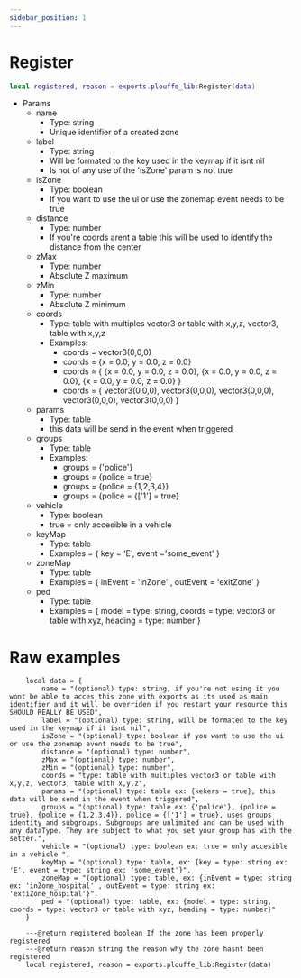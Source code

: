 ```yaml
---
sidebar_position: 1
---
```


# Register
```lua
local registered, reason = exports.plouffe_lib:Register(data)
```
- Params 
    - name
        - Type: string
        - Unique identifier of a created zone
    - label
        - Type: string
        - Will be formated to the key used in the keymap if it isnt nil
        - Is not of any use of the 'isZone' param is not true
    - isZone
        - Type: boolean
        - If you want to use the ui or use the zonemap event needs to be true
    - distance 
        - Type: number
        - If you're coords arent a table this will be used to identify the distance from the center
    - zMax
        - Type: number
        - Absolute Z maximum
    - zMin 
        - Type: number
        - Absolute Z minimum   
    - coords 
        - Type: table with multiples vector3 or table with x,y,z, vector3, table with x,y,z
        - Examples: 
            - coords = vector3(0,0,0)
            - coords = {x = 0.0, y = 0.0, z = 0.0}
            - coords = {
                {x = 0.0, y = 0.0, z = 0.0},
                {x = 0.0, y = 0.0, z = 0.0},
                {x = 0.0, y = 0.0, z = 0.0}
            }
            - coords = {
                vector3(0,0,0),
                vector3(0,0,0),
                vector3(0,0,0),
                vector3(0,0,0),
                vector3(0,0,0)
            }
    - params
        - Type: table
        - this data will be send in the event when triggered
    - groups
        - Type: table
        - Examples: 
            - groups = {'police'}
            - groups = {police = true}
            - groups = {police = {1,2,3,4}}
            - groups = {police = {['1'] = true}
    - vehicle
        - Type: boolean
        - true = only accesible in a vehicle
    - keyMap
        - Type: table
        - Examples = {
            key = 'E', 
            event ='some_event'
        }
    - zoneMap
        - Type: table
        - Examples = {
            inEvent = 'inZone' , 
            outEvent = 'exitZone'
        }
    - ped
        - Type: table
        - Examples = {
            model = type: string, 
            coords = type: vector3 or table with xyz, 
            heading = type: number
        }
# Raw examples 
```
    local data = {
        name = "(optional) type: string, if you're not using it you wont be able to acces this zone with exports as its used as main identifier and it will be overriden if you restart your resource this SHOULD REALLY BE USED",
        label = "(optional) type: string, will be formated to the key used in the keymap if it isnt nil",
        isZone = "(optional) type: boolean if you want to use the ui or use the zonemap event needs to be true",
        distance = "(optional) type: number",
        zMax = "(optional) type: number",
        zMin = "(optional) type: number",
        coords = "type: table with multiples vector3 or table with x,y,z, vector3, table with x,y,z",
        params = "(optional) type: table ex: {kekers = true}, this data will be send in the event when triggered",
        groups = "(optional) type: table ex: {'police'}, {police = true}, {police = {1,2,3,4}}, police = {['1'] = true}, uses groups identity and subgroups. Subgroups are unlimited and can be used with any dataType. They are subject to what you set your group has with the setter.",
        vehicle = "(optional) type: boolean ex: true = only accesible in a vehicle ",
        keyMap = "(optional) type: table, ex: {key = type: string ex: 'E', event = type: string ex: 'some_event'}",
        zoneMap = "(optional) type: table, ex: {inEvent = type: string ex: 'inZone_hospital' , outEvent = type: string ex: 'extiZone_hospital'}",
        ped = "(optional) type: table, ex: {model = type: string, coords = type: vector3 or table with xyz, heading = type: number}"
    }

    ---@return registered boolean If the zone has been properly registered
    ---@return reason string the reason why the zone hasnt been registered
    local registered, reason = exports.plouffe_lib:Register(data)
```
